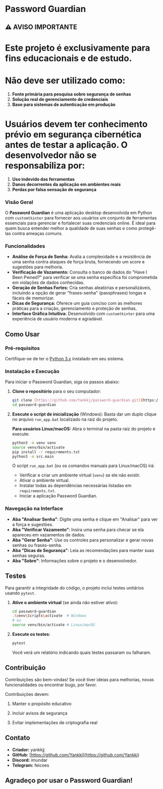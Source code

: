 # Password Guardian

## ⚠️ AVISO IMPORTANTE

# Este projeto é exclusivamente para fins educacionais e de estudo.

# Não deve ser utilizado como:

1. **Fonte primária para pesquisa sobre segurança de senhas**
2. **Solução real de gerenciamento de credenciais**
3. **Base para sistemas de autenticação em produção**

# Usuários devem ter conhecimento prévio em segurança cibernética antes de testar a aplicação. O desenvolvedor não se responsabiliza por:

1. **Uso indevido das ferramentas**
2. **Danos decorrentes da aplicação em ambientes reais**
3. **Perdas por falsa sensação de segurança**

### Visão Geral

O **Password Guardian** é uma aplicação desktop desenvolvida em Python com `customtkinter` para fornecer aos usuários um conjunto de ferramentas essenciais para gerenciar e fortalecer suas credenciais online. É ideal para quem busca entender melhor a qualidade de suas senhas e como protegê-las contra ameaças comuns.

### Funcionalidades

- **Análise de Força de Senha:** Avalia a complexidade e a resistência de uma senha contra ataques de força bruta, fornecendo um score e sugestões para melhoria.
- **Verificação de Vazamento:** Consulta o banco de dados do "Have I Been Pwned?" para verificar se uma senha específica foi comprometida em violações de dados conhecidas.
- **Geração de Senhas Fortes:** Cria senhas aleatórias e personalizáveis, incluindo a opção de gerar "frases-senha" (passphrases) longas e fáceis de memorizar.
- **Dicas de Segurança:** Oferece um guia conciso com as melhores práticas para a criação, gerenciamento e proteção de senhas.
- **Interface Gráfica Intuitiva:** Desenvolvido com `customtkinter` para uma experiência de usuário moderna e agradável.

## Como Usar

### Pré-requisitos

Certifique-se de ter o [Python 3.x](https://www.python.org/downloads/) instalado em seu sistema.

### Instalação e Execução

Para iniciar o Password Guardian, siga os passos abaixo:

1.  **Clone o repositório** para o seu computador:

    ```bash
    git clone [https://github.com/Yankkj/password-guardian.git](https://github.com/Yankkj/password-guardian.git)
    cd password-guardian
    ```

2.  **Execute o script de inicialização** (Windows):
    Basta dar um duplo clique no arquivo `run_app.bat` localizado na raiz do projeto.

    **Para usuários Linux/macOS:**
    Abra o terminal na pasta raiz do projeto e execute:

    ```bash
    python3 -m venv venv
    source venv/bin/activate
    pip install -r requirements.txt
    python3 -m src.main
    ```

    O script `run_app.bat` (ou os comandos manuais para Linux/macOS) irá:

    - Verificar e criar um ambiente virtual (`venv`) se ele não existir.
    - Ativar o ambiente virtual.
    - Instalar todas as dependências necessárias listadas em `requirements.txt`.
    - Iniciar a aplicação Password Guardian.

### Navegação na Interface

- **Aba "Analisar Senha"**: Digite uma senha e clique em "Analisar" para ver a força e sugestões.
- **Aba "Verificar Vazamento"**: Insira uma senha para checar se ela apareceu em vazamentos de dados.
- **Aba "Gerar Senha"**: Use os controles para personalizar e gerar novas senhas ou frases-senha.
- **Aba "Dicas de Segurança"**: Leia as recomendações para manter suas senhas seguras.
- **Aba "Sobre"**: Informações sobre o projeto e o desenvolvedor.

## Testes

Para garantir a integridade do código, o projeto inclui testes unitários usando `pytest`.

1.  **Ative o ambiente virtual** (se ainda não estiver ativo):

    ```bash
    cd password-guardian
    .\venv\Scripts\activate  # Windows
    # ou
    source venv/bin/activate # Linux/macOS
    ```

2.  **Execute os testes**:

    ```bash
    pytest
    ```

    Você verá um relatório indicando quais testes passaram ou falharam.

## Contribuição

Contribuições são bem-vindas! Se você tiver ideias para melhorias, novas funcionalidades ou encontrar bugs, por favor.

Contribuições devem:

1. Manter o propósito educativo

2. Incluir avisos de segurança

3. Evitar implementações de criptografia real

## Contato

- **Criador:** yankkjj
- **GitHub:** [https://github.com/Yankkj](https://github.com/Yankkj)
- **Discord:** imundar
- **Telegram:** feicoes

## Agradeço por usar o **Password Guardian!**
